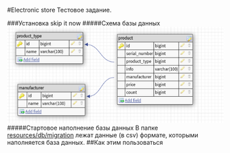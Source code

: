 #Electronic store
Тестовое задание.

###Установка
skip it now
#####Схема базы данных
![](docs/DatabaseSchema.png "Scheme")
#####Стартовое наполнение базы данных
В папке [resources/db/migration](./src/main/resources/db/migration/) лежат данные (в сsv) формате, которыми наполняется база данных. 
##Как этим пользоваться
